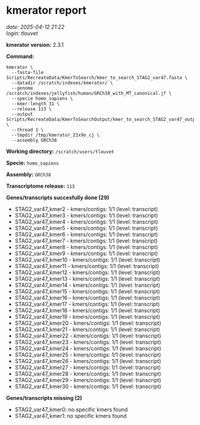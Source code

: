 # kmerator report
*date: 2025-04-12 21:22*  
*login: tlouvet*

**kmerator version:** 2.3.1

**Command:**

```
kmerator \
  --fasta-file Scripts/RecreateData/KmerToSearch/kmer_to_search_STAG2_var47.fasta \
  --datadir /scratch/indexes/kmerator/ \
  --genome /scratch/indexes/jellyfish/human/GRCh38_with_MT_canonical.jf \
  --specie homo_sapiens \
  --kmer-length 31 \
  --release 113 \
  --output Scripts/RecreateData/KmerToSearchOutput/kmer_to_search_STAG2_var47_output \
  --thread 1 \
  --tmpdir /tmp/kmerator_22x9o_cj \
  --assembly GRCh38
```

**Working directory:** `/scratch/users/tlouvet`

**Specie:** `homo_sapiens`

**Assembly:** `GRCh38`

**Transcriptome release:** `113`

**Genes/transcripts succesfully done (29)**

- STAG2_var47_kmer2 - kmers/contigs: 1/1 (level: transcript)
- STAG2_var47_kmer3 - kmers/contigs: 1/1 (level: transcript)
- STAG2_var47_kmer4 - kmers/contigs: 1/1 (level: transcript)
- STAG2_var47_kmer5 - kmers/contigs: 1/1 (level: transcript)
- STAG2_var47_kmer6 - kmers/contigs: 1/1 (level: transcript)
- STAG2_var47_kmer7 - kmers/contigs: 1/1 (level: transcript)
- STAG2_var47_kmer8 - kmers/contigs: 1/1 (level: transcript)
- STAG2_var47_kmer9 - kmers/contigs: 1/1 (level: transcript)
- STAG2_var47_kmer10 - kmers/contigs: 1/1 (level: transcript)
- STAG2_var47_kmer11 - kmers/contigs: 1/1 (level: transcript)
- STAG2_var47_kmer12 - kmers/contigs: 1/1 (level: transcript)
- STAG2_var47_kmer13 - kmers/contigs: 1/1 (level: transcript)
- STAG2_var47_kmer14 - kmers/contigs: 1/1 (level: transcript)
- STAG2_var47_kmer15 - kmers/contigs: 1/1 (level: transcript)
- STAG2_var47_kmer16 - kmers/contigs: 1/1 (level: transcript)
- STAG2_var47_kmer17 - kmers/contigs: 1/1 (level: transcript)
- STAG2_var47_kmer18 - kmers/contigs: 1/1 (level: transcript)
- STAG2_var47_kmer19 - kmers/contigs: 1/1 (level: transcript)
- STAG2_var47_kmer20 - kmers/contigs: 1/1 (level: transcript)
- STAG2_var47_kmer21 - kmers/contigs: 1/1 (level: transcript)
- STAG2_var47_kmer22 - kmers/contigs: 1/1 (level: transcript)
- STAG2_var47_kmer23 - kmers/contigs: 1/1 (level: transcript)
- STAG2_var47_kmer24 - kmers/contigs: 1/1 (level: transcript)
- STAG2_var47_kmer25 - kmers/contigs: 1/1 (level: transcript)
- STAG2_var47_kmer26 - kmers/contigs: 1/1 (level: transcript)
- STAG2_var47_kmer27 - kmers/contigs: 1/1 (level: transcript)
- STAG2_var47_kmer28 - kmers/contigs: 1/1 (level: transcript)
- STAG2_var47_kmer29 - kmers/contigs: 1/1 (level: transcript)
- STAG2_var47_kmer30 - kmers/contigs: 1/1 (level: transcript)


**Genes/transcripts missing (2)**

- STAG2_var47_kmer0: no specific kmers found
- STAG2_var47_kmer1: no specific kmers found

